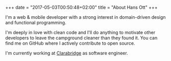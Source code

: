 +++
date = "2017-05-03T00:50:48+02:00"
title = "About Hans Ott"
+++

I'm a web & mobile developer with a strong interest in domain-driven design and functional programming.

I'm deeply in love with clean code and I'll do anything to motivate other developers to leave the campground cleaner than they found it. You can find me on GitHub where I actively contribute to open source.

I'm currently working at [Clarabridge](https://cxsocial.clarabridge.com) as software engineer.
